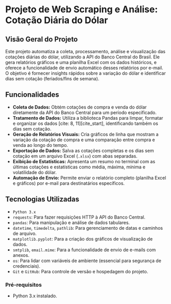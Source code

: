 # Projeto de Web Scraping e Análise: Cotação Diária do Dólar

## Visão Geral do Projeto

Este projeto automatiza a coleta, processamento, análise e visualização das cotações diárias do dólar, utilizando a API do Banco Central do Brasil. Ele gera relatórios gráficos e uma planilha Excel com os dados históricos, e oferece a funcionalidade de envio automático desses relatórios por e-mail. O objetivo é fornecer insights rápidos sobre a variação do dólar e identificar dias sem cotação (feriados/fins de semana).

## Funcionalidades

* **Coleta de Dados:** Obtém cotações de compra e venda do dólar diretamente da API do Banco Central para um período especificado.
* **Tratamento de Dados:** Utiliza a biblioteca Pandas para limpar, formatar e organizar os dados [cite: 8, 11][cite_start], identificando também os dias sem cotação.
* **Geração de Relatórios Visuais:** Cria gráficos de linha que mostram a variação da cotação de compra e uma comparação entre compra e venda ao longo do tempo.
* **Exportação de Dados:** Salva as cotações completas e os dias sem cotação em um arquivo Excel (`.xlsx`) com abas separadas.
* **Exibição de Estatísticas:** Apresenta um resumo no terminal com as últimas cotações e estatísticas como média, máxima, mínima e volatilidade do dólar.
* **Automação de Envio:** Permite enviar o relatório completo (planilha Excel e gráficos) por e-mail para destinatários específicos.

## Tecnologias Utilizadas

* `Python 3.x`
* `requests`: Para fazer requisições HTTP à API do Banco Central.
* `pandas`: Para manipulação e análise de dados tabulares.
* `datetime`, `timedelta`, `pathlib`: Para gerenciamento de datas e caminhos de arquivo.
* `matplotlib.pyplot`: Para a criação dos gráficos de visualização de dados.
* `smtplib`, `email.mime`: Para a funcionalidade de envio de e-mails com anexos.
* `os`: Para lidar com variáveis de ambiente (essencial para segurança de credenciais).
* `Git` e `GitHub`: Para controle de versão e hospedagem do projeto.

### Pré-requisitos
* Python 3.x instalado.
